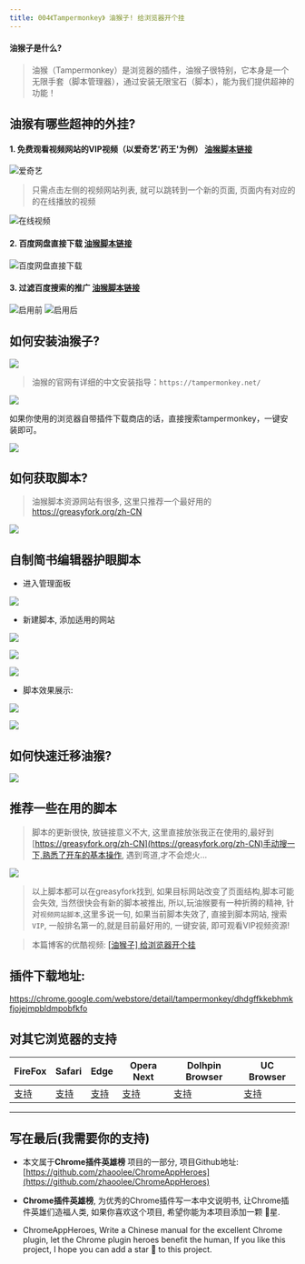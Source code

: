 ```yaml
---
title: 004《Tampermonkey》 油猴子! 给浏览器开个挂
---
```

#### 油猴子是什么?
> 油猴（Tampermonkey）是浏览器的插件，油猴子很特别，它本身是一个无限手套（脚本管理器），通过安装无限宝石（脚本），能为我们提供超神的功能！

## 油猴有哪些超神的外挂?
#### 1. 免费观看视频网站的VIP视频（以爱奇艺'药王'为例） [油猴脚本链接](https://greasyfork.org/zh-CN/scripts/27530-%E7%A0%B4%E8%A7%A3vip%E4%BC%9A%E5%91%98%E8%A7%86%E9%A2%91%E9%9B%86%E5%90%88)
![爱奇艺](https://www.v2fy.com/asset/004_tampermonkey/90896017cac34834b75a58ed79fe79b1.png)

>只需点击左侧的视频网站列表, 就可以跳转到一个新的页面, 页面内有对应的的在线播放的视频

![在线视频](https://www.v2fy.com/asset/004_tampermonkey/42b7b830831541c99b041e201ce8f746.png)

#### 2. 百度网盘直接下载 [油猴脚本链接](https://greasyfork.org/zh-CN/scripts/39504-%E7%99%BE%E5%BA%A6%E7%BD%91%E7%9B%98%E7%9B%B4%E6%8E%A5%E4%B8%8B%E8%BD%BD%E5%8A%A9%E6%89%8B-%E7%9B%B4%E9%93%BE%E5%8A%A0%E9%80%9F%E7%89%88)
![百度网盘直接下载](https://www.v2fy.com/asset/004_tampermonkey/00fbb6a3c7cd4006b0e4dea68a916448.png)

#### 3. 过滤百度搜索的推广 [油猴脚本链接](https://greasyfork.org/zh-CN/scripts/14178-ac-baidu-%E4%BC%98%E5%8C%96%E7%99%BE%E5%BA%A6-%E6%90%9C%E7%8B%97-%E8%B0%B7%E6%AD%8C%E6%90%9C%E7%B4%A2%E7%BB%93%E6%9E%9C%E4%B9%8B%E9%87%8D%E5%AE%9A%E5%90%91%E5%8E%BB%E9%99%A4-%E5%8E%BB%E5%B9%BF%E5%91%8A-favicon)
![启用前](https://www.v2fy.com/asset/004_tampermonkey/011852112db344018b150cbb5d1ac556.png)
![启用后](https://www.v2fy.com/asset/004_tampermonkey/05ca2e333d364da2a0f203009c204555.png)
## 如何安装油猴子?
![](https://www.v2fy.com/asset/004_tampermonkey/aa3f982dde394b10a13d9d0d8370f54c.png)
> 油猴的官网有详细的中文安装指导：`https://tampermonkey.net/`

![](https://www.v2fy.com/asset/004_tampermonkey/2cf14dbcd0154416b97783b8aab523ee.png)

如果你使用的浏览器自带插件下载商店的话，直接搜索tampermonkey，一键安装即可。

![](https://www.v2fy.com/asset/004_tampermonkey/0ae7e5b0f6194726a094c20d3e0ac3df.png)

## 如何获取脚本?

>油猴脚本资源网站有很多, 这里只推荐一个最好用的 https://greasyfork.org/zh-CN

![](https://www.v2fy.com/asset/004_tampermonkey/3256a6f0ef494bdf8dff1464fe397c51.png)

## 自制简书编辑器护眼脚本
- 进入管理面板

![](https://www.v2fy.com/asset/004_tampermonkey/634085667e31445da72dad5b2fbe90e5.png)

- 新建脚本, 添加适用的网站

![](https://www.v2fy.com/asset/004_tampermonkey/9bbb86033df84aa6991f353cb0261428.png)

![](https://www.v2fy.com/asset/004_tampermonkey/b4f6726646e04e1b972408e816f554e9.png)

![](https://www.v2fy.com/asset/004_tampermonkey/01403f2c178d479fb09b54e44616a5af.png)
- 脚本效果展示:

![](https://www.v2fy.com/asset/004_tampermonkey/321b09f953b349388276e3ba94aaacab.png)


![](https://www.v2fy.com/asset/004_tampermonkey/221ffcc0d37f4d50a41f5057db4f1f9b.png)

## 如何快速迁移油猴?

![](https://www.v2fy.com/asset/004_tampermonkey/af6405f8c26446128a93846f4cc8eb9d.png)

## 推荐一些在用的脚本
> 脚本的更新很快, 放链接意义不大, 这里直接放张我正在使用的,最好到[https://greasyfork.org/zh-CN](https://greasyfork.org/zh-CN)手动搜一下,熟悉了开车的基本操作, 遇到弯道,才不会熄火...

![](https://www.v2fy.com/asset/004_tampermonkey/1c9bf1594b894d4286857aa338673116.png)

> 以上脚本都可以在greasyfork找到, 如果目标网站改变了页面结构,脚本可能会失效, 当然很快会有新的脚本被推出, 所以,玩油猴要有一种折腾的精神, 针对`视频网站脚本`,这里多说一句, 如果当前脚本失效了, 直接到脚本网站, 搜索`VIP`, 一般排名第一的,就是目前最好用的, 一键安装, 即可观看VIP视频资源!

> 本篇博客的优酷视频: [[油猴子] 给浏览器开个挂](http://v.youku.com/v_show/id_XMzYzNjU4MTk2NA==.html?spm=a2hzp.8244740.0.0)




## 插件下载地址:
https://chrome.google.com/webstore/detail/tampermonkey/dhdgffkkebhmkfjojejmpbldmpobfkfo

## 对其它浏览器的支持

| FireFox | Safari | Edge | Opera Next | Dolhpin Browser | UC Browser |
| --- | --- | --- | --- | --- | --- |
| [支持](https://www.tampermonkey.net/?ext=dhdg&browser=firefox) | [支持](https://www.tampermonkey.net/?ext=dhdg&browser=safari) | [支持](https://www.tampermonkey.net/?ext=dhdg&browser=edge) | [支持](https://www.tampermonkey.net/?ext=dhdg&browser=opera) | [支持](https://www.tampermonkey.net/?ext=dhdg&browser=dolphin) | [支持](https://www.tampermonkey.net/?ext=dhdg&browser=ucweb) |

---

## 写在最后(我需要你的支持)
- 本文属于**Chrome插件英雄榜** 项目的一部分, 项目Github地址: [https://github.com/zhaoolee/ChromeAppHeroes](https://github.com/zhaoolee/ChromeAppHeroes)

- **Chrome插件英雄榜**, 为优秀的Chrome插件写一本中文说明书, 让Chrome插件英雄们造福人类, 如果你喜欢这个项目, 希望你能为本项目添加一颗 🌟星.

- ChromeAppHeroes, Write a Chinese manual for the excellent Chrome plugin, let the Chrome plugin heroes benefit the human, If you like this project, I hope you can add a star 🌟 to this project.


